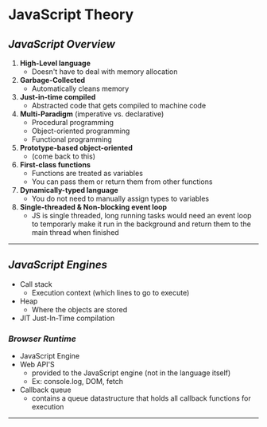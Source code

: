 # **JavaScript Theory**

## *JavaScript Overview*
1. **High-Level language**
    - Doesn't have to deal with memory allocation
1. **Garbage-Collected**
    - Automatically cleans memory
1. **Just-in-time compiled**
    - Abstracted code that gets compiled to machine code
1. **Multi-Paradigm** (imperative vs. declarative)
    - Procedural programming
    - Object-oriented programming
    - Functional programming
1. **Prototype-based object-oriented**
    - (come back to this)
1. **First-class functions**
    - Functions are treated as variables
    - You can pass them or return them from other functions
1. **Dynamically-typed language**
    - You do not need to manually assign types to variables
1. **Single-threaded & Non-blocking event loop**
    - JS is single threaded, long running tasks would need an event loop to temporarly make it run in the background and return them to the main thread when finished
---
## *JavaScript Engines*
- Call stack
    - Execution context (which lines to go to execute)
- Heap
    - Where the objects are stored
- JIT Just-In-Time compilation
### *Browser Runtime*
- JavaScript Engine
- Web API'S
    - provided to the JavaScript engine (not in the language itself)
    - Ex: console.log, DOM, fetch
- Callback queue
    - contains a queue datastructure that holds all callback functions for execution
---

